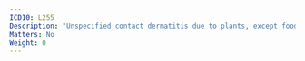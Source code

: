 ```yaml
---
ICD10: L255
Description: "Unspecified contact dermatitis due to plants, except food"
Matters: No
Weight: 0
---
```

